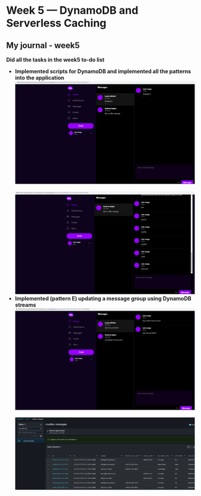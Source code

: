 # Week 5 — DynamoDB and Serverless Caching
## My journal - week5

**Did all the tasks in the week5 to-do list**
-  **Implemented scripts for DynamoDB and implemented all the patterns into the application**
![image week5-new-message](./images/week5-new-message.png)
&nbsp;
&nbsp;
![image week5-update-message](./images/week5-update-message.png)
-  **Implemented (pattern E) updating a message group using DynamoDB streams**
![image week5-dynamostreams](./images/week5-dynamostreams.png)
&nbsp;
&nbsp;
![image week5-dynamodb-prod](./images/week5-dynamodb-prod.png)
